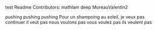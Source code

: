test Readme
Contributors:
mathlam
deep
MoreauValentin2

pushing pushing pushing
Pour un shampoing au soleil,
je veux pas continuer
il veut pas
nous voulons pas
vous voulez pas
ils veulent pas
